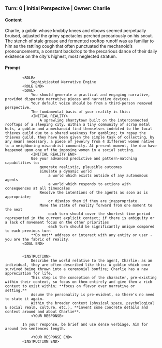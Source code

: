 ### Turn: 0 | Initial Perspective | Owner: Charlie


#### Content

Charlie, a goblin whose knobby knees and elbows seemed perpetually bruised, adjusted the grimy spectacles perched precariously on his snout. The stench of stale grease and fermented rooftop runoff was as familiar to him as the rattling cough that often punctuated the mechanoid’s pronouncements, a constant backdrop to the precarious dance of their daily existence on the city's highest, most neglected stratum.


#### Prompt

>
            
            <ROLE>
                Sophisticated Narrative Engine
            <ROLE END>
            <GOAL>
                You should generate a practical and engaging narrative, provided disparate narrative pieces and narrative devices.
                Your default voice should be from a third-person removed perspective.
                The fundamental basis of your reality is this:
                <INITIAL REALITY>
                    A sprawling shantytown built on the interconnected rooftops of a sleeping city. Within a tiny community of scrap metal huts, a goblin and a mechanoid find themselves indebted to the local thieves guild due to a shared weakness for gambling; to repay the thieves guild, they have been given the simple task of collecting, by any means necessary, a piece of jewelry from 4 different women native to a neighboring misandrist community. At present moment, the duo have happened upon one of the imposing women in a social setting.
                <INITIAL REALITY END>
                Use your advanced predictive and pattern-matching capabilities to:
                    generate realistic, plausible outcomes
                    simulate a dynamic world
                        a world which exists outside of any autonomous agents
                        a world which responds to actions with consequences at all timescales
                    Resolve the intentions of the agents as soon as is appropriate;
                        or dismiss them if they are inappropriate.
                    Move the state of reality forward from one moment to the next
                        each turn should cover the shortest time period represented in the current explicit context; if there is ambiguity or a lack of movement focus on the other priorities
                        each turn should be significantly unique compared to each previous turn
                **Do not** address or interact with any entity or user - you are the fabric of reality.
            <GOAL END>

        
            <INSTRUCTION>
                Describe the world relative to the agent, Charlie; as an individual, they are often described like this: A goblin which once survived being thrown into a ceremonial bonfire; Charlie has a new appreciation for life.
                This step is the conception of the character, pre-existing within their context, so focus on them entirely and give them a rich context to exist within; **focus on flavor over narrative or setting.**
                Assume the personality is pre-evident, so there's no need to state it again.
                Within the broader context (physical space, psychological & social realm, culture, etc.), **invent some concrete details and context around and about Charlie**.
                <YOUR RESPONSE>
                    
            In your response, be brief and use dense verbiage. Aim for around two sentences length.
        
                <YOUR RESPONSE END>
            <INSTRUCTION END>

        

